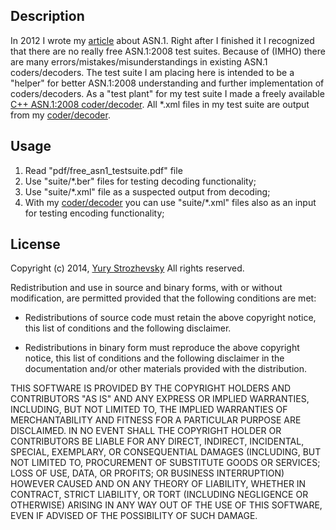 ## Description

In 2012 I wrote my [article](http://www.strozhevsky.com/free_docs/asn1_in_simple_words.pdf) about ASN.1. Right after I finished it I recognized that there are no really free ASN.1:2008 test suites. Because of (IMHO) there are many errors/mistakes/misunderstandings in existing ASN.1 coders/decoders. The test suite I am placing here is intended to be a "helper" for better ASN.1:2008 understanding and further implementation of coders/decoders. As a "test plant" for my test suite I made a freely available [C++ ASN.1:2008 coder/decoder](https://github.com/YuryStrozhevsky/C-plus-plus-ASN.1-2008-coder-decoder). All *.xml files in my test suite are output from my [coder/decoder](https://github.com/YuryStrozhevsky/C-plus-plus-ASN.1-2008-coder-decoder).

## Usage

1. Read "pdf/free_asn1_testsuite.pdf" file
2. Use "suite/*.ber" files for testing decoding functionality;
3. Use "suite/*.xml" file as a suspected output from decoding;
4. With my [coder/decoder](https://github.com/YuryStrozhevsky/C-plus-plus-ASN.1-2008-coder-decoder) you can use "suite/*.xml" files also as an input for testing encoding functionality;

## License

Copyright (c) 2014, [Yury Strozhevsky](http://www.strozhevsky.com/)
All rights reserved.

Redistribution and use in source and binary forms, with or without
modification, are permitted provided that the following conditions are met:

* Redistributions of source code must retain the above copyright notice, this
  list of conditions and the following disclaimer.

* Redistributions in binary form must reproduce the above copyright notice,
  this list of conditions and the following disclaimer in the documentation
  and/or other materials provided with the distribution.

THIS SOFTWARE IS PROVIDED BY THE COPYRIGHT HOLDERS AND CONTRIBUTORS "AS IS"
AND ANY EXPRESS OR IMPLIED WARRANTIES, INCLUDING, BUT NOT LIMITED TO, THE
IMPLIED WARRANTIES OF MERCHANTABILITY AND FITNESS FOR A PARTICULAR PURPOSE ARE
DISCLAIMED. IN NO EVENT SHALL THE COPYRIGHT HOLDER OR CONTRIBUTORS BE LIABLE
FOR ANY DIRECT, INDIRECT, INCIDENTAL, SPECIAL, EXEMPLARY, OR CONSEQUENTIAL
DAMAGES (INCLUDING, BUT NOT LIMITED TO, PROCUREMENT OF SUBSTITUTE GOODS OR
SERVICES; LOSS OF USE, DATA, OR PROFITS; OR BUSINESS INTERRUPTION) HOWEVER
CAUSED AND ON ANY THEORY OF LIABILITY, WHETHER IN CONTRACT, STRICT LIABILITY,
OR TORT (INCLUDING NEGLIGENCE OR OTHERWISE) ARISING IN ANY WAY OUT OF THE USE
OF THIS SOFTWARE, EVEN IF ADVISED OF THE POSSIBILITY OF SUCH DAMAGE.